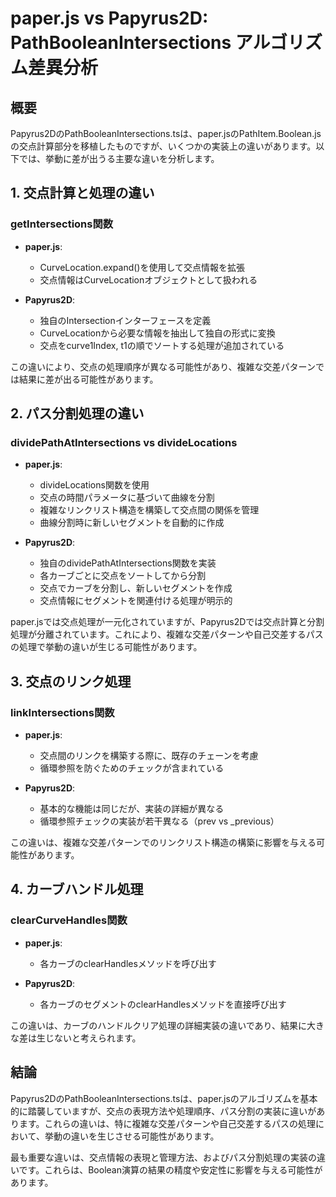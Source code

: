 # paper.js vs Papyrus2D: PathBooleanIntersections アルゴリズム差異分析

## 概要

Papyrus2DのPathBooleanIntersections.tsは、paper.jsのPathItem.Boolean.jsの交点計算部分を移植したものですが、いくつかの実装上の違いがあります。以下では、挙動に差が出うる主要な違いを分析します。

## 1. 交点計算と処理の違い

### getIntersections関数

- **paper.js**: 
  - CurveLocation.expand()を使用して交点情報を拡張
  - 交点情報はCurveLocationオブジェクトとして扱われる

- **Papyrus2D**: 
  - 独自のIntersectionインターフェースを定義
  - CurveLocationから必要な情報を抽出して独自の形式に変換
  - 交点をcurve1Index, t1の順でソートする処理が追加されている

この違いにより、交点の処理順序が異なる可能性があり、複雑な交差パターンでは結果に差が出る可能性があります。

## 2. パス分割処理の違い

### dividePathAtIntersections vs divideLocations

- **paper.js**: 
  - divideLocations関数を使用
  - 交点の時間パラメータに基づいて曲線を分割
  - 複雑なリンクリスト構造を構築して交点間の関係を管理
  - 曲線分割時に新しいセグメントを自動的に作成

- **Papyrus2D**: 
  - 独自のdividePathAtIntersections関数を実装
  - 各カーブごとに交点をソートしてから分割
  - 交点でカーブを分割し、新しいセグメントを作成
  - 交点情報にセグメントを関連付ける処理が明示的

paper.jsでは交点処理が一元化されていますが、Papyrus2Dでは交点計算と分割処理が分離されています。これにより、複雑な交差パターンや自己交差するパスの処理で挙動の違いが生じる可能性があります。

## 3. 交点のリンク処理

### linkIntersections関数

- **paper.js**: 
  - 交点間のリンクを構築する際に、既存のチェーンを考慮
  - 循環参照を防ぐためのチェックが含まれている

- **Papyrus2D**: 
  - 基本的な機能は同じだが、実装の詳細が異なる
  - 循環参照チェックの実装が若干異なる（prev vs _previous）

この違いは、複雑な交差パターンでのリンクリスト構造の構築に影響を与える可能性があります。

## 4. カーブハンドル処理

### clearCurveHandles関数

- **paper.js**: 
  - 各カーブのclearHandlesメソッドを呼び出す

- **Papyrus2D**: 
  - 各カーブのセグメントのclearHandlesメソッドを直接呼び出す

この違いは、カーブのハンドルクリア処理の詳細実装の違いであり、結果に大きな差は生じないと考えられます。

## 結論

Papyrus2DのPathBooleanIntersections.tsは、paper.jsのアルゴリズムを基本的に踏襲していますが、交点の表現方法や処理順序、パス分割の実装に違いがあります。これらの違いは、特に複雑な交差パターンや自己交差するパスの処理において、挙動の違いを生じさせる可能性があります。

最も重要な違いは、交点情報の表現と管理方法、およびパス分割処理の実装の違いです。これらは、Boolean演算の結果の精度や安定性に影響を与える可能性があります。